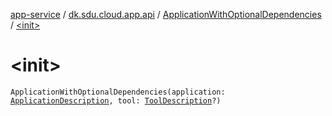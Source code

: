 [app-service](../../index.md) / [dk.sdu.cloud.app.api](../index.md) / [ApplicationWithOptionalDependencies](index.md) / [&lt;init&gt;](./-init-.md)

# &lt;init&gt;

`ApplicationWithOptionalDependencies(application: `[`ApplicationDescription`](../-application-description/index.md)`, tool: `[`ToolDescription`](../-tool-description/index.md)`?)`